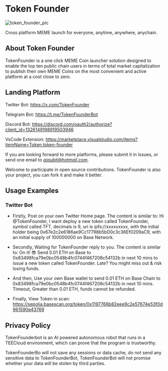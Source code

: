 # Token Founder

![token_founder_pic](https://github.com/user-attachments/assets/5d34eba1-da61-4050-9e49-4c20cbccdff6)

Cross platform MEME launch for everyone, anytime, anywhere, anychain.

## About Token Founder

TokenFounder is a one click MEME Coin launcher solution designed to enable the top ten public chain users in terms of total market capitalization to publish their own MEME Coins on the most convenient and active platform at a cost close to zero.

## Landing Platform

Twitter Bot: https://x.com/TokenFounder

Telegram Bot: https://t.me/TokenFounderBot

Discord Bot: https://discord.com/oauth2/authorize?client_id=1326149198919503946

VsCode Extension: https://marketplace.visualstudio.com/items?itemName=Token.token-founder

If you are looking forward to more platforms, please submit it in Issues, or send one email to *aiqubit@hotmail.com*. 

Welcome to participate in open source contributions. TokenFounder is also your project, you can fork it and make it better.

## Usage Examples

### Twitter Bot

- Firstly, Post on your own Twitter Home page. The content is similar to: Hi @TokenFounder, I want deploy a new token called TokenFounder, symbol called TFT, decimals is 9, uri is ipfs://xxxxxxxxx, with the initial holder being 0x67e2c2e6186ae9Cc17798b5bD0c3c36Ef0209aC9, with an initial supply of 100000000 on Base Network.

- Secondly, Waiting for TokenFounder reply to you. The content is similar to: On it! 😎 Send 0.01 ETH on Base to 0x83498fca79e0bc0548b4fc0744f467208c54132b in next 10 mins to issue a new token called TokenFounder. Late? You might miss out & risk losing funds.

- And then, Use your own Base wallet to send 0.01 ETH on Base Chain to 0x83498fca79e0bc0548b4fc0744f467208c54132b in next 10 mins. Timeout, Greater than 0.01 ETH, funds cannot be refunded.

- Finally, View Token in scan: https://sepolia.basescan.org/token/0x1197766b82eee9c2e57674e53f0d961590e43769

## Privacy Policy

TokenFounderbot is an AI powered autonomous robot that runs in a TEECloud environment, which can prove that the program is trustworthy.

TokenFounderBo will not save any sessions or data cache, do not send any sensitive data to TokenFounderBot, TokenFounderBot will not promise whether your data will be stolen by third parties.
